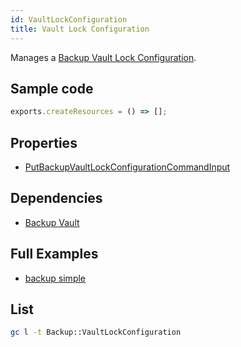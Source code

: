 ```yaml
---
id: VaultLockConfiguration
title: Vault Lock Configuration
---
```


Manages a [Backup Vault Lock Configuration](https://console.aws.amazon.com/backup/home).

## Sample code

```js
exports.createResources = () => [];
```

## Properties

- [PutBackupVaultLockConfigurationCommandInput](https://docs.aws.amazon.com/AWSJavaScriptSDK/v3/latest/clients/client-backup/interfaces/putbackupvaultlockconfigurationcommandinput.html)

## Dependencies

- [Backup Vault](./Vault.md)

## Full Examples

- [backup simple](https://github.com/grucloud/grucloud/tree/main/examples/aws/Backup/backup-simple)

## List

```sh
gc l -t Backup::VaultLockConfiguration
```

```txt

```
